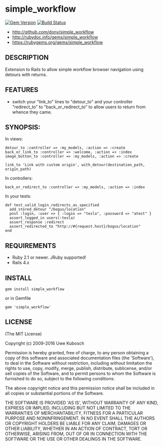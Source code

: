 simple_workflow
===============

[![Gem Version](https://badge.fury.io/rb/simple_workflow.svg)](https://badge.fury.io/rb/simple_workflow)
[![Build Status](https://travis-ci.org/donv/simple_workflow.svg?branch=master)](https://travis-ci.org/donv/simple_workflow)

* http://github.com/donv/simple_workflow
* http://rubydoc.info/gems/simple_workflow
* https://rubygems.org/gems/simple_workflow

## DESCRIPTION

Extension to Rails to allow simple workflow browser navigation using detours
with returns.

## FEATURES

* switch your "link_to" lines to "detour_to" and your controller "redirect_to"
  to "back_or_redirect_to" to allow users to return from whence they came.

## SYNOPSIS:

In views:

    detour_to :controller => :my_models, :action => :create
    back_or_link_to :controller => :welcome, :action => :index
    image_button_to :controller => :my_models, :action => :create

    link_to 'Link with custom origin', with_detour(destination_path, origin_path)

In controllers:

    back_or_redirect_to :controller => :my_models, :action => :index

In your tests:

    def test_valid_login_redirects_as_specified
      add_stored_detour "/bogus/location"
      post :login, :user => { :login => "tesla", :password => "atest" }
      assert_logged_in users(:tesla)
      assert_response :redirect
      assert_redirected_to "http://#{request.host}/bogus/location"
    end

## REQUIREMENTS

* Ruby 2.1 or newer.  JRuby supported!
* Rails 4.x

## INSTALL

    gem install simple_workflow

or in Gemfile

    gem 'simple_workflow'

## LICENSE

(The MIT License)

Copyright (c) 2009-2016 Uwe Kubosch

Permission is hereby granted, free of charge, to any person obtaining
a copy of this software and associated documentation files (the
'Software'), to deal in the Software without restriction, including
without limitation the rights to use, copy, modify, merge, publish,
distribute, sublicense, and/or sell copies of the Software, and to
permit persons to whom the Software is furnished to do so, subject to
the following conditions:

The above copyright notice and this permission notice shall be
included in all copies or substantial portions of the Software.

THE SOFTWARE IS PROVIDED 'AS IS', WITHOUT WARRANTY OF ANY KIND,
EXPRESS OR IMPLIED, INCLUDING BUT NOT LIMITED TO THE WARRANTIES OF
MERCHANTABILITY, FITNESS FOR A PARTICULAR PURPOSE AND NONINFRINGEMENT.
IN NO EVENT SHALL THE AUTHORS OR COPYRIGHT HOLDERS BE LIABLE FOR ANY
CLAIM, DAMAGES OR OTHER LIABILITY, WHETHER IN AN ACTION OF CONTRACT,
TORT OR OTHERWISE, ARISING FROM, OUT OF OR IN CONNECTION WITH THE
SOFTWARE OR THE USE OR OTHER DEALINGS IN THE SOFTWARE.
